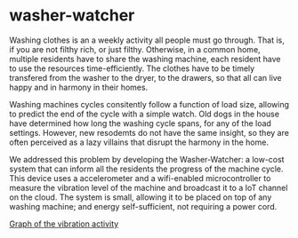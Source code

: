 # washer-watcher
Washing clothes is an a weekly activity all people must go through. That is, if you are not filthy rich, or just filthy. Otherwise, in a common home, multiple residents have to share the washing machine, each resident have to use the resources time-efficiently. The clothes have to be timely transfered from the washer to the dryer, to the drawers, so that all can live happy and in harmony in their homes.

Washing machines cycles consitently follow a function of load size, allowing to predict the end of the cycle with a simple watch. Old dogs in the house have determined how long the washing cycle spans, for any of the load settings. However, new resodemts do not have the same insight, so they are often perceived as a lazy villains that disrupt the harmony in the home.

We addressed this problem by developing the Washer-Watcher: a low-cost system that can inform all the residents the progress of the machine cycle. This device uses a accelerometer and a wifi-enabled microcontroller to measure the vibration level of the machine and broadcast it to a IoT channel on the cloud. The system is small, allowing it to be placed on top of any washing machine; and energy self-sufficient, not requiring a power cord.

[Graph of the vibration activity](https://thingspeak.com/channels/315859/charts/1?bgcolor=%23ffffff&color=%23d62020&days=5&dynamic=true&max=1&min=0&results=40000&type=line)

